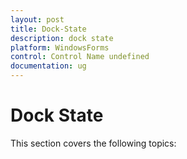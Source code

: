 ```yaml
---
layout: post
title: Dock-State
description: dock state
platform: WindowsForms
control: Control Name undefined
documentation: ug
---
```


# Dock State

This section covers the following topics:




